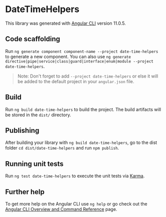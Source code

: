 # DateTimeHelpers

This library was generated with [Angular CLI](https://github.com/angular/angular-cli) version 11.0.5.

## Code scaffolding

Run `ng generate component component-name --project date-time-helpers` to generate a new component. You can also use `ng generate directive|pipe|service|class|guard|interface|enum|module --project date-time-helpers`.
> Note: Don't forget to add `--project date-time-helpers` or else it will be added to the default project in your `angular.json` file. 

## Build

Run `ng build date-time-helpers` to build the project. The build artifacts will be stored in the `dist/` directory.

## Publishing

After building your library with `ng build date-time-helpers`, go to the dist folder `cd dist/date-time-helpers` and run `npm publish`.

## Running unit tests

Run `ng test date-time-helpers` to execute the unit tests via [Karma](https://karma-runner.github.io).

## Further help

To get more help on the Angular CLI use `ng help` or go check out the [Angular CLI Overview and Command Reference](https://angular.io/cli) page.
